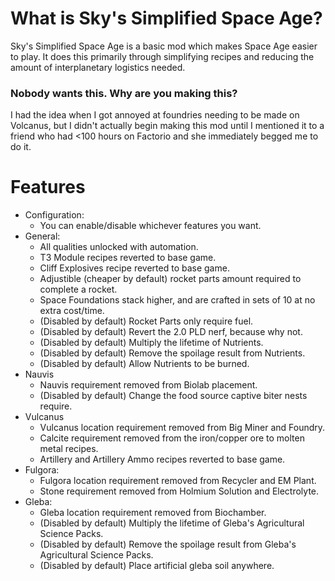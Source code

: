 # What is Sky's Simplified Space Age?
Sky's Simplified Space Age is a basic mod which makes Space Age easier to play.
It does this primarily through simplifying recipes and reducing the amount of interplanetary logistics needed.

### Nobody wants this.  Why are you making this?
I had the idea when I got annoyed at foundries needing to be made on Volcanus, but I didn't actually begin making this mod until I mentioned it to a friend who had <100 hours on Factorio and she immediately begged me to do it.

# Features
* Configuration:
  * You can enable/disable whichever features you want.
* General:
  * All qualities unlocked with automation.
  * T3 Module recipes reverted to base game.
  * Cliff Explosives recipe reverted to base game.
  * Adjustible (cheaper by default) rocket parts amount required to complete a rocket.
  * Space Foundations stack higher, and are crafted in sets of 10 at no extra cost/time.
  * (Disabled by default) Rocket Parts only require fuel.
  * (Disabled by default) Revert the 2.0 PLD nerf, because why not.
  * (Disabled by default) Multiply the lifetime of Nutrients.
  * (Disabled by default) Remove the spoilage result from Nutrients.
  * (Disabled by default) Allow Nutrients to be burned.
* Nauvis
  * Nauvis requirement removed from Biolab placement.
  * (Disabled by default) Change the food source captive biter nests require.
* Vulcanus
  * Vulcanus location requirement removed from Big Miner and Foundry.
  * Calcite requirement removed from the iron/copper ore to molten metal recipes.
  * Artillery and Artillery Ammo recipes reverted to base game.
* Fulgora:
  * Fulgora location requirement removed from Recycler and EM Plant.
  * Stone requirement removed from Holmium Solution and Electrolyte.
* Gleba:
  * Gleba location requirement removed from Biochamber.
  * (Disabled by default) Multiply the lifetime of Gleba's Agricultural Science Packs.
  * (Disabled by default) Remove the spoilage result from Gleba's Agricultural Science Packs.
  * (Disabled by default) Place artificial gleba soil anywhere.
